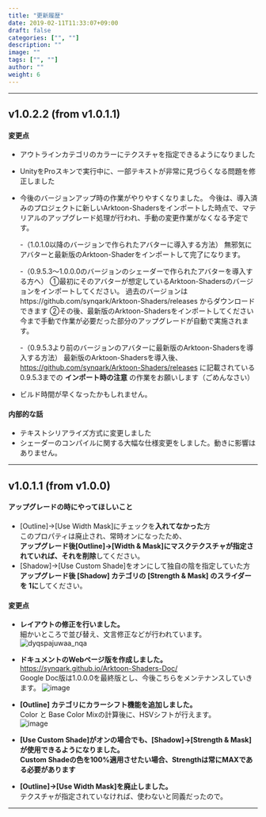 ```yaml
---
title: "更新履歴"
date: 2019-02-11T11:33:07+09:00
draft: false
categories: ["", ""]
description: ""
image: ""
tags: ["", ""]
author: ""
weight: 6
---
```


***
## v1.0.2.2 (from v1.0.1.1)
#### 変更点
- アウトラインカテゴリのカラーにテクスチャを指定できるようになりました
- UnityをProスキンで実行中に、一部テキストが非常に見づらくなる問題を修正しました
- 今後のバージョンアップ時の作業がやりやすくなりました。
今後は、導入済みのプロジェクトに新しいArktoon-Shadersをインポートした時点で、マテリアルのアップグレード処理が行われ、手動の変更作業がなくなる予定です。

  -（1.0.1.0以降のバージョンで作られたアバターに導入する方法）
無邪気にアバターと最新版のArktoon-Shaderをインポートして完了になります。

  -（0.9.5.3～1.0.0.0のバージョンのシェーダーで作られたアバターを導入する方へ）
①最初にそのアバターが想定しているArktoon-Shadersのバージョンをインポートしてください。
過去のバージョンはhttps://github.com/synqark/Arktoon-Shaders/releases からダウンロードできます
②その後、最新版のArktoon-Shadersをインポートしてください
今まで手動で作業が必要だった部分のアップグレードが自動で実施されます。

  -（0.9.5.3より前のバージョンのアバターに最新版のArktoon-Shadersを導入する方法）
最新版のArktoon-Shadersを導入後、https://github.com/synqark/Arktoon-Shaders/releases に記載されている0.9.5.3までの **インポート時の注意** の作業をお願いします（ごめんなさい）
- ビルド時間が早くなったかもしれません。

#### 内部的な話
- テキストシリアライズ方式に変更しました
- シェーダーのコンパイルに関する大幅な仕様変更をしました。動きに影響はありません。
***
## v1.0.1.1 (from v1.0.0)
#### アップグレードの時にやってほしいこと
- [Outline]→[Use Width Mask]にチェックを**入れてなかった**方  
このプロパティは廃止され、常時オンになったため、  
**アップグレード後[Outline]→[Width & Mask]にマスクテクスチャが指定されていれば、それを削除**してください。
- [Shadow]→[Use Custom Shade]をオンにして独自の陰を指定していた方  
**アップグレード後 [Shadow] カテゴリの [Strength & Mask] のスライダーを 1に**してください。

#### 変更点
- **レイアウトの修正を行いました。**  
細かいところで並び替え、文言修正などが行われています。    
![dyqspajuwaa_nqa](https://user-images.githubusercontent.com/10284218/52543830-20f77500-2df0-11e9-9cd4-ee4ef9a0c6fb.png)
- **ドキュメントのWebページ版を作成しました。**  
https://synqark.github.io/Arktoon-Shaders-Doc/  
Google Doc版は1.0.0.0を最終版とし、今後こちらをメンテナンスしていきます。
![image](https://user-images.githubusercontent.com/10284218/52543863-556b3100-2df0-11e9-91ea-722cc160f23d.png)
- **[Outline] カテゴリにカラーシフト機能を追加しました。**  
Color と Base Color Mixの計算後に、HSVシフトが行えます。  
![image](https://user-images.githubusercontent.com/10284218/52544768-45565000-2df6-11e9-86ba-6c559bc2057c.png)


- **[Use Custom Shade]がオンの場合でも、[Shadow]→[Strength & Mask]が使用できるようになりました。**  
**Custom Shadeの色を100%適用させたい場合、Strengthは常にMAXである必要があります**
- **[Outline]→[Use Width Mask]を廃止しました。**  
テクスチャが指定されていなければ、使わないと同義だったので。

***